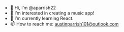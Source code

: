 - 👋 Hi, I’m @aparrish22
- 👀 I’m interested in creating a music app!
- 🌱 I’m currently learning React.
- 📫 How to reach me: austinparrish101@outlook.com

<!---
aparrish22/aparrish22 is a ✨ special ✨ repository because its `README.md` (this file) appears on your GitHub profile.
You can click the Preview link to take a look at your changes.
--->

